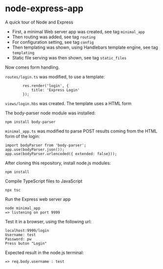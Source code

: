 # node-express-app
A quick tour of Node and Express

* First, a minimal Web server app was created, see tag `minimal_app`
* Then routing was added, see tag `routing`
* For configuration setting, see tag `config`
* Then templating was shown, using Handlebars template engine, see tag `templating`
* Static file serving was then shown, see tag `static_files`

Now comes form handling.

`routes/login.ts` was modified, to use a template:
```
        res.render('login', {
            title: 'Express Login'
        });
```

`views/login.hbs` was created. The template uses a HTML form

The body-parser node module was installed:
```
npm install body-parser
```

`minimal_app.ts` was modified to parse POST results coming from the
HTML form of the login:
```
import bodyParser from 'body-parser';
app.use(bodyParser.json());
app.use(bodyParser.urlencoded({ extended: false}));
```

After cloning this repository, install node.js modules:
```
npm install
```

Compile TypeScript files to JavaScript
```
npx tsc
```

Run the Express web server app
```
node minimal_app
=> listening on port 9999
```

Test it in a browser, using the following url:
```
localhost:9999/login
Username: test
Password: pw
Press buton "Login"
```

Expected result in the node.js terminal:
```
=> req.body.username : test
```